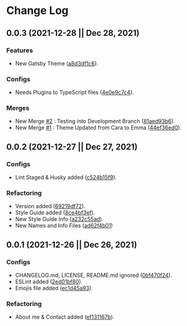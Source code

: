 # Change Log

## 0.0.3 (2021-12-28 || Dec 28, 2021)

### Features

- New Gatsby Theme ([a8d3df1c6](https://github.com/gaboland/gaboland-cara-starter/commit/a8d3df1c655ae82a2ced4fa1cfa8799066509af5)).

### Configs

- Needs Plugins to TypeScript files ([4e0e9c7c4](https://github.com/gaboland/gaboland-cara-starter/commit/4e0e9c7c483c1ae893001ddf128aa7589c2a8aac)).


### Merges

- New Merge [#2](https://github.com/gaboland/gaboland-cara-starter/pull/2) : Testing into Development Branch ([81aed93b6](https://github.com/gaboland/gaboland-cara-starter/commit/81aed93b684594a61801eb8dc6c6a04e8a29f387)).
- New Merge [#1](https://github.com/gaboland/gaboland-cara-starter/pull/1) : Theme Updated from Cara to Emma ([44ef36ed0](https://github.com/gaboland/gaboland-cara-starter/commit/44ef36ed0058ba0f648fca7b5207d6aa30055f75)).
## 0.0.2 (2021-12-27 || Dec 27, 2021)

### Configs

- Lint Staged & Husky added ([c524b15f9](https://github.com/gaboland/gaboland-cara-starter/commit/c524b15f9e759eb77c939f5a5bf7fd957de3cf98)).

### Refactoring

- Version added ([69219df72](https://github.com/gaboland/gaboland-cara-starter/commit/69219df725c29db9461658ea977724bffe91cbc1)).
- Style Guide added ([8ce4bf3ef](https://github.com/gaboland/gaboland-cara-starter/commit/8ce4bf3ef28688efbcc0502c8fe1af0bcd769e58)).
- New Style Guide Info ([a232c55ad](https://github.com/gaboland/gaboland-cara-starter/commit/a232c55add6d1bf3c1abb38939503836db304a3f)).
- New Names and Info Files ([ad62f4b01](https://github.com/gaboland/gaboland-cara-starter/commit/ad62f4b01b32b5e9d2770ed8d0b4a3ad3f5a137c))

## 0.0.1 (2021-12-26 || Dec 26, 2021)

### Configs

- CHANGELOG.md, LICENSE, README.md ignored ([0bf470f24](https://github.com/gaboland/gaboland-cara-starter/commit/0bf470f24)).
- ESLint added ([2ed01bf80](https://github.com/gaboland/gaboland-cara-starter/commit/2ed01bf8049f0e67a58fcacded09232708c8e884)).
- Emojis file added ([ec1d45a93](https://github.com/gaboland/gaboland-cara-starter/commit/ec1d45a939e741d86c6c30d0d89888b33716271a)).

### Refactoring

- About me & Contact added ([ef131167b](https://github.com/gaboland/gaboland-cara-starter/commit/ef131167b6816544e8104eb20b437b8eb07c4dbf)).
